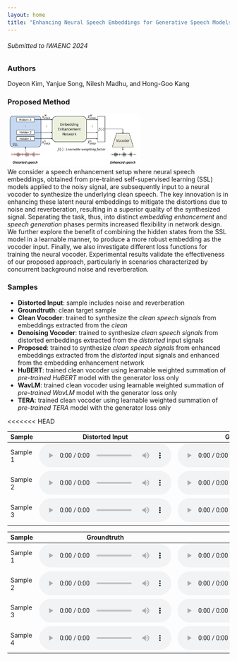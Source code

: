 ```yaml
---
layout: home
title: "Enhancing Neural Speech Embeddings for Generative Speech Models"
---
```

###### Submitted to IWAENC 2024

### Authors

Doyeon Kim, Yanjue Song, Nilesh Madhu, and Hong-Goo Kang

### Proposed Method

<img src="overall.png" width="60%" height="20%" title="px(픽셀) 크기 설정" alt="Proposed framework overview"></img>\
We consider a speech enhancement setup where neural speech embeddings, obtained from pre-trained self-supervised learning (SSL) models applied to the noisy signal, are subsequently input to a neural vocoder to synthesize the underlying clean speech. The key innovation is in enhancing these latent neural embeddings to mitigate the distortions due to noise and reverberation, resulting in a superior quality of the synthesized signal. Separating the task, thus, into distinct _embedding enhancement_ and _speech generation_ phases permits increased flexibility in network design. We further explore the benefit of combining the hidden states from the SSL model in a learnable manner, to produce a more robust embedding as the vocoder input. Finally, we also investigate different loss functions for training the neural vocoder. Experimental results validate the effectiveness of our proposed approach, particularly in scenarios characterized by concurrent background noise and reverberation. 

### Samples
- __Distorted Input__: sample includes noise and reverberation
- __Groundtruth__: clean target sample
- __Clean Vocoder__: trained to synthesize the *clean speech signals* from embeddings extracted from the *clean* 
- __Denoising Vocoder__: trained to synthesize *clean speech signals* from distorted embeddings extracted from the *distorted* input signals 
- __Proposed__: trained to synthesize *clean speech signals* from enhanced embeddings extracted from the *distorted* input signals and enhanced from the embedding enhancement network 
- __HuBERT__: trained clean vocoder using learnable weighted summation of *pre-trained HuBERT* model with the generator loss only 
- __WavLM__: trained clean vocoder using learnable weighted summation of *pre-trained WavLM* model with the generator loss only 
- __TERA__: trained clean vocoder using learnable weighted summation of *pre-trained TERA* model with the generator loss only 

<table>
  <thead>
    <tr>
      <th>Sample</th>
      <th>Distorted Input</th>
      <th>Groundtruth</th>
      <th>Clean Vocoder</th>
      <th>Denoising Vocoder</th>
      <th>Proposed</th>
    </tr>
  </thead>
  <tbody>
    <tr>
      <td>Sample 1</td>
<<<<<<< HEAD
      <td><audio controls  src="samples/demo_samples/distorted_p257_045.wav"> </audio></td>
      <td><audio controls  src="samples/demo_samples/target_p257_045.wav"> </audio></td>
      <td><audio controls  src="samples/demo_samples/1_cleanvocoder_g_01275000/g_01275000/p257_045.wav"> </audio></td>
      <td><audio controls  src="samples/demo_samples/1_denoisingvocoder_epoch_50/epoch_50/p257_045.wav"> </audio></td>
      <td><audio controls  src="samples/demo_samples/1_proposed_g_01145000/g_01145000/p257_045.wav"> </audio></td>
    </tr>
      <tr>
      <td>Sample 2</td>
      <td><audio controls  src="samples/demo_samples/distorted_p232_287.wav"> </audio></td>
      <td><audio controls  src="samples/demo_samples/target_p232_287.wav"> </audio></td>
      <td><audio controls  src="samples/demo_samples/1_cleanvocoder_g_01275000/g_01275000/p232_287.wav"> </audio></td>
      <td><audio controls  src="samples/demo_samples/1_denoisingvocoder_epoch_50/epoch_50/p232_287.wav"> </audio></td>
      <td><audio controls  src="samples/demo_samples/1_proposed_g_01145000/g_01145000/p232_287.wav"> </audio></td>
      </tr>
    <tr>
      <td>Sample 3</td>
      <td><audio controls  src="samples/demo_samples/distorted_p257_417.wav"> </audio></td>
      <td><audio controls  src="samples/demo_samples/target_p257_417.wav"> </audio></td>
      <td><audio controls  src="samples/demo_samples/1_cleanvocoder_g_01275000/g_01275000/p257_417.wav"> </audio></td>
      <td><audio controls  src="samples/demo_samples/1_denoisingvocoder_epoch_50/epoch_50/p257_417.wav"> </audio></td>
      <td><audio controls  src="samples/demo_samples/1_proposed_g_01145000/g_01145000/p257_417.wav"> </audio></td>
    </tr>
  </tbody>
</table>



<table>
  <thead>
    <tr>
      <th>Sample</th>
      <th>Groundtruth</th>
      <th>HuBERT</th>
      <th>WavLM</th>
      <th>TERA</th>
    </tr>
  </thead>
  <tbody>
    <tr>
      <td>Sample 1</td>
      <td><audio controls  src="samples/target_p232_205.wav"></audio></td>
      <td><audio controls  src="samples/hubert_p232_205.wav"></audio></td>
      <td><audio controls  src="samples/wavlm_p232_205.wav"> </audio></td>
      <td><audio controls  src="samples/tera_p232_205.wav"> </audio></td>
    </tr>
    <tr>
      <td>Sample 2</td>
      <td><audio controls  src="samples/target_p232_229.wav"></audio></td>
      <td><audio controls  src="samples/hubert_p232_229.wav"></audio></td>
      <td><audio controls  src="samples/wavlm_p232_229.wav"> </audio></td>
      <td><audio controls  src="samples/tera_p232_229.wav"> </audio></td>
    </tr>
    <tr>
      <td>Sample 3</td>
      <td><audio controls  src="samples/target_p257_225.wav"></audio></td>
      <td><audio controls  src="samples/hubert_p257_225.wav"></audio></td>
      <td><audio controls  src="samples/wavlm_p257_225.wav"> </audio></td>
      <td><audio controls  src="samples/tera_p257_225.wav"> </audio></td>
    </tr>
    <tr>
      <td>Sample 4</td>
      <td><audio controls  src="samples/target_p257_368.wav"></audio></td>
      <td><audio controls  src="samples/hubert_p257_368.wav"></audio></td>
      <td><audio controls  src="samples/wavlm_p257_368.wav"> </audio></td>
      <td><audio controls  src="samples/tera_p257_368.wav"> </audio></td>
    </tr>
  </tbody>
</table>
